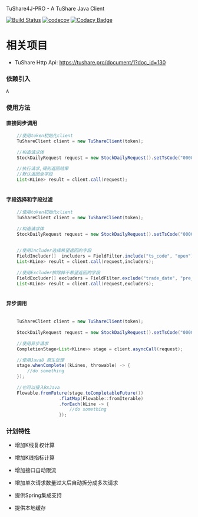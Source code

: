 TuShare4J-PRO     -     A TuShare Java Client

[![Build Status](https://www.travis-ci.org/KinoamyFx/tushare4j-pro.svg?branch=master)](https://www.travis-ci.org/KinoamyFx/tushare4j-pro)
[![codecov](https://codecov.io/gh/KinoamyFx/tushare4j-pro/branch/master/graph/badge.svg)](https://codecov.io/gh/KinoamyFx/tushare4j-pro)
[![Codacy Badge](https://api.codacy.com/project/badge/Grade/47149da913294140a3e364c861ef823d)](https://app.codacy.com/app/KinoamyFx/tushare4j-pro?utm_source=github.com&utm_medium=referral&utm_content=KinoamyFx/tushare4j-pro&utm_campaign=Badge_Grade_Dashboard)

# 相关项目
- TuShare Http Api: https://tushare.pro/document/1?doc_id=130

### 依赖引入
```xml
A
```

### 使用方法

#### 直接同步调用
```java
    //使用token初始化client
    TuShareClient client = new TuShareClient(token);
    
    //构造请求体
    StockDailyRequest request = new StockDailyRequest().setTsCode("000001.SZ");
    
    //执行请求,得到返回结果
    //默认返回全字段
    List<KLine> result = client.call(request);
    
```

#### 字段选择和字段过滤
```java
    //使用token初始化client
    TuShareClient client = new TuShareClient(token);
    
    //构造请求体
    StockDailyRequest request = new StockDailyRequest().setTsCode("000001.SZ");
    
    
    //使用Includer选择希望返回的字段
    FieldIncluder[]  includers = FieldFilter.include("ts_code", "open");
    List<KLine> result = client.call(request,includers);
    
    //使用Excluder排除掉不希望返回的字段
    FieldExcluder[] excluders = FieldFilter.exclude("trade_date", "pre_close");
    List<KLine> result = client.call(request,excluders);
       
```


#### 异步调用
```java
    
    TuShareClient client = new TuShareClient(token);
    
    StockDailyRequest request = new StockDailyRequest().setTsCode("000001.SZ");
    
    //使用异步请求
    CompletionStage<List<KLine>> stage = client.asyncCall(request);
    
    //使用Java8 原生处理
    stage.whenComplete((kLines, throwable) -> {
        //do something
    });
    
    //也可以接入RxJava
    Flowable.fromFuture(stage.toCompletableFuture())
                    .flatMap(Flowable::fromIterable)
                    .forEach(kLine -> {
                        //do something
                    });
```

### 计划特性

- 增加K线复权计算
- 增加K线指标计算
- 增加接口自动限流
- 增加单次请求数量过大后自动拆分成多次请求

- 提供Spring集成支持
- 提供本地缓存